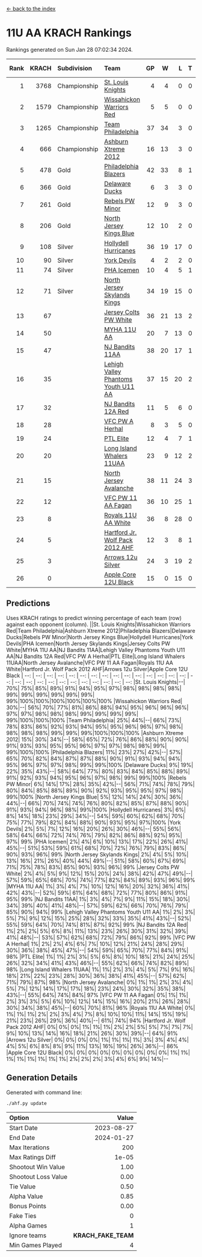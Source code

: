 [<- back to the index](readme.md)
# 11U AA KRACH Rankings
Rankings generated on Sun Jan 28 07:02:34 2024.

Rank|KRACH|Subdivision|Team|GP|W|L|T|OTW|OTL|SoS|Exp Wins|Win Diff
---:|---:|:---|:---|---:|---:|---:|---:|---:|---:|---:|---:|---:
1|3768|Championship|[St. Louis Knights](https://gamesheetstats.com/seasons/3659/teams/143319/schedule)|4|4|0|0|0|0|125|4.8|-0.0
2|1579|Championship|[Wissahickon Warriors Red](https://gamesheetstats.com/seasons/3659/teams/140468/schedule)|5|5|0|0|1|0|42|5.8|-0.0
3|1265|Championship|[Team Philadelphia](https://gamesheetstats.com/seasons/3659/teams/140788/schedule)|37|34|3|0|1|1|135|34.9|0.0
4|666|Championship|[Ashburn Xtreme 2012](https://gamesheetstats.com/seasons/3659/teams/140775/schedule)|16|13|3|0|1|0|258|13.9|0.0
5|478|Gold|[Philadelphia Blazers](https://gamesheetstats.com/seasons/3659/teams/140785/schedule)|42|33|8|1|2|1|280|34.4|0.0
6|366|Gold|[Delaware Ducks](https://gamesheetstats.com/seasons/3659/teams/140453/schedule)|6|3|3|0|1|1|529|3.9|0.0
7|261|Gold|[Rebels PW Minor](https://gamesheetstats.com/seasons/3659/teams/140786/schedule)|12|9|3|0|0|0|196|9.9|0.0
8|206|Gold|[North Jersey Kings Blue](https://gamesheetstats.com/seasons/3659/teams/140459/schedule)|12|10|2|0|1|0|43|10.9|0.0
9|108|Silver|[Hollydell Hurricanes](https://gamesheetstats.com/seasons/3659/teams/140777/schedule)|36|19|17|0|1|3|438|19.9|0.0
10|90|Silver|[York Devils](https://gamesheetstats.com/seasons/3659/teams/140469/schedule)|4|2|2|0|1|0|512|2.9|0.0
11|74|Silver|[PHA Icemen](https://gamesheetstats.com/seasons/3659/teams/143313/schedule)|10|4|5|1|1|0|256|5.4|0.0
12|71|Silver|[North Jersey Skylands Kings](https://gamesheetstats.com/seasons/3659/teams/140784/schedule)|34|19|15|0|2|3|172|19.9|0.0
13|67||[Jersey Colts PW White](https://gamesheetstats.com/seasons/3659/teams/140778/schedule)|36|21|13|2|2|0|98|22.9|0.0
14|50||[MYHA 11U AA](https://gamesheetstats.com/seasons/3659/teams/140781/schedule)|20|7|13|0|0|0|331|7.9|0.0
15|47||[NJ Bandits 11AA](https://gamesheetstats.com/seasons/3659/teams/140782/schedule)|38|20|17|1|0|2|119|21.4|0.0
16|35||[Lehigh Valley Phantoms Youth U11 AA](https://gamesheetstats.com/seasons/3659/teams/140779/schedule)|37|15|20|2|1|1|302|16.9|0.0
17|32||[NJ Bandits 12A Red](https://gamesheetstats.com/seasons/3659/teams/140458/schedule)|11|5|6|0|0|0|45|5.9|0.0
18|28||[VFC PW A Herhal](https://gamesheetstats.com/seasons/3659/teams/140467/schedule)|8|3|5|0|1|1|140|3.9|0.0
19|24||[PTL Elite](https://gamesheetstats.com/seasons/3659/teams/140462/schedule)|12|4|7|1|1|0|45|5.4|0.0
20|20||[Long Island Whalers 11UAA](https://gamesheetstats.com/seasons/3659/teams/140780/schedule)|23|9|12|2|0|1|71|10.9|0.0
21|15||[North Jersey Avalanche](https://gamesheetstats.com/seasons/3659/teams/140783/schedule)|38|11|24|3|1|5|132|13.4|0.0
22|12||[VFC PW 11 AA Fagan](https://gamesheetstats.com/seasons/3659/teams/140789/schedule)|36|10|25|1|3|1|313|11.4|0.0
23|8||[Royals 11U AA White](https://gamesheetstats.com/seasons/3659/teams/140787/schedule)|36|8|28|0|1|0|297|8.9|0.0
24|5||[Hartford Jr. Wolf Pack 2012 AHF](https://gamesheetstats.com/seasons/3659/teams/140776/schedule)|12|3|8|1|0|0|34|4.4|0.0
25|3||[Arrows 12u Silver](https://gamesheetstats.com/seasons/3659/teams/140774/schedule)|24|3|19|2|0|1|66|4.9|0.0
26|0||[Apple Core 12U Black](https://gamesheetstats.com/seasons/3659/teams/140773/schedule)|15|0|15|0|0|0|316|0.9|0.0

## Predictions
Uses KRACH ratings to predict winning percentage of each team (row) against each opponent (column).
||St. Louis Knights|Wissahickon Warriors Red|Team Philadelphia|Ashburn Xtreme 2012|Philadelphia Blazers|Delaware Ducks|Rebels PW Minor|North Jersey Kings Blue|Hollydell Hurricanes|York Devils|PHA Icemen|North Jersey Skylands Kings|Jersey Colts PW White|MYHA 11U AA|NJ Bandits 11AA|Lehigh Valley Phantoms Youth U11 AA|NJ Bandits 12A Red|VFC PW A Herhal|PTL Elite|Long Island Whalers 11UAA|North Jersey Avalanche|VFC PW 11 AA Fagan|Royals 11U AA White|Hartford Jr. Wolf Pack 2012 AHF|Arrows 12u Silver|Apple Core 12U Black
| --: | --: | --: | --: | --: | --: | --: | --: | --: | --: | --: | --: | --: | --: | --: | --: | --: | --: | --: | --: | --: | --: | --: | --: | --: | --: | --: 
|St. Louis Knights|--| 70%| 75%| 85%| 89%| 91%| 94%| 95%| 97%| 98%| 98%| 98%| 98%| 99%| 99%| 99%| 99%| 99%| 99%| 99%|100%|100%|100%|100%|100%|100%
|Wissahickon Warriors Red| 30%|--| 56%| 70%| 77%| 81%| 86%| 88%| 94%| 95%| 96%| 96%| 96%| 97%| 97%| 98%| 98%| 98%| 99%| 99%| 99%| 99%| 99%|100%|100%|100%
|Team Philadelphia| 25%| 44%|--| 66%| 73%| 78%| 83%| 86%| 92%| 93%| 94%| 95%| 95%| 96%| 96%| 97%| 98%| 98%| 98%| 98%| 99%| 99%| 99%|100%|100%|100%
|Ashburn Xtreme 2012| 15%| 30%| 34%|--| 58%| 65%| 72%| 76%| 86%| 88%| 90%| 90%| 91%| 93%| 93%| 95%| 95%| 96%| 97%| 97%| 98%| 98%| 99%| 99%|100%|100%
|Philadelphia Blazers| 11%| 23%| 27%| 42%|--| 57%| 65%| 70%| 82%| 84%| 87%| 87%| 88%| 90%| 91%| 93%| 94%| 94%| 95%| 96%| 97%| 97%| 98%| 99%| 99%|100%
|Delaware Ducks|  9%| 19%| 22%| 35%| 43%|--| 58%| 64%| 77%| 80%| 83%| 84%| 85%| 88%| 89%| 91%| 92%| 93%| 94%| 95%| 96%| 97%| 98%| 99%| 99%|100%
|Rebels PW Minor|  6%| 14%| 17%| 28%| 35%| 42%|--| 56%| 71%| 74%| 78%| 79%| 80%| 84%| 85%| 88%| 89%| 90%| 92%| 93%| 95%| 95%| 97%| 98%| 99%|100%
|North Jersey Kings Blue|  5%| 12%| 14%| 24%| 30%| 36%| 44%|--| 66%| 70%| 74%| 74%| 76%| 80%| 82%| 85%| 87%| 88%| 90%| 91%| 93%| 94%| 96%| 98%| 99%|100%
|Hollydell Hurricanes|  3%|  6%|  8%| 14%| 18%| 23%| 29%| 34%|--| 54%| 59%| 60%| 62%| 68%| 70%| 75%| 77%| 79%| 82%| 84%| 88%| 90%| 93%| 95%| 97%|100%
|York Devils|  2%|  5%|  7%| 12%| 16%| 20%| 26%| 30%| 46%|--| 55%| 56%| 58%| 64%| 66%| 72%| 74%| 76%| 79%| 82%| 86%| 88%| 92%| 95%| 97%| 99%
|PHA Icemen|  2%|  4%|  6%| 10%| 13%| 17%| 22%| 26%| 41%| 45%|--| 51%| 53%| 59%| 61%| 68%| 70%| 72%| 76%| 79%| 83%| 86%| 90%| 93%| 96%| 99%
|North Jersey Skylands Kings|  2%|  4%|  5%| 10%| 13%| 16%| 21%| 26%| 40%| 44%| 49%|--| 51%| 58%| 60%| 67%| 69%| 71%| 75%| 78%| 83%| 85%| 90%| 93%| 96%| 99%
|Jersey Colts PW White|  2%|  4%|  5%|  9%| 12%| 15%| 20%| 24%| 38%| 42%| 47%| 49%|--| 57%| 59%| 65%| 68%| 70%| 74%| 77%| 82%| 84%| 89%| 93%| 96%| 99%
|MYHA 11U AA|  1%|  3%|  4%|  7%| 10%| 12%| 16%| 20%| 32%| 36%| 41%| 42%| 43%|--| 52%| 59%| 61%| 64%| 68%| 72%| 77%| 80%| 86%| 91%| 95%| 99%
|NJ Bandits 11AA|  1%|  3%|  4%|  7%|  9%| 11%| 15%| 18%| 30%| 34%| 39%| 40%| 41%| 48%|--| 57%| 59%| 62%| 66%| 70%| 76%| 79%| 85%| 90%| 94%| 99%
|Lehigh Valley Phantoms Youth U11 AA|  1%|  2%|  3%|  5%|  7%|  9%| 12%| 15%| 25%| 28%| 32%| 33%| 35%| 41%| 43%|--| 52%| 55%| 59%| 64%| 70%| 74%| 81%| 87%| 92%| 99%
|NJ Bandits 12A Red|  1%|  2%|  2%|  5%|  6%|  8%| 11%| 13%| 23%| 26%| 30%| 31%| 32%| 39%| 41%| 48%|--| 53%| 57%| 62%| 68%| 72%| 79%| 86%| 92%| 99%
|VFC PW A Herhal|  1%|  2%|  2%|  4%|  6%|  7%| 10%| 12%| 21%| 24%| 28%| 29%| 30%| 36%| 38%| 45%| 47%|--| 54%| 59%| 65%| 70%| 77%| 84%| 91%| 98%
|PTL Elite|  1%|  1%|  2%|  3%|  5%|  6%|  8%| 10%| 18%| 21%| 24%| 25%| 26%| 32%| 34%| 41%| 43%| 46%|--| 55%| 62%| 66%| 74%| 82%| 89%| 98%
|Long Island Whalers 11UAA|  1%|  1%|  2%|  3%|  4%|  5%|  7%|  9%| 16%| 18%| 21%| 22%| 23%| 28%| 30%| 36%| 38%| 41%| 45%|--| 57%| 62%| 71%| 79%| 87%| 98%
|North Jersey Avalanche|  0%|  1%|  1%|  2%|  3%|  4%|  5%|  7%| 12%| 14%| 17%| 17%| 18%| 23%| 24%| 30%| 32%| 35%| 38%| 43%|--| 55%| 64%| 74%| 84%| 97%
|VFC PW 11 AA Fagan|  0%|  1%|  1%|  2%|  3%|  3%|  5%|  6%| 10%| 12%| 14%| 15%| 16%| 20%| 21%| 26%| 28%| 30%| 34%| 38%| 45%|--| 60%| 70%| 81%| 96%
|Royals 11U AA White|  0%|  1%|  1%|  1%|  2%|  2%|  3%|  4%|  7%|  8%| 10%| 10%| 11%| 14%| 15%| 19%| 21%| 23%| 26%| 29%| 36%| 40%|--| 61%| 74%| 94%
|Hartford Jr. Wolf Pack 2012 AHF|  0%|  0%|  0%|  1%|  1%|  1%|  2%|  2%|  5%|  5%|  7%|  7%|  7%|  9%| 10%| 13%| 14%| 16%| 18%| 21%| 26%| 30%| 39%|--| 64%| 91%
|Arrows 12u Silver|  0%|  0%|  0%|  0%|  1%|  1%|  1%|  1%|  3%|  3%|  4%|  4%|  4%|  5%|  6%|  8%|  8%|  9%| 11%| 13%| 16%| 19%| 26%| 36%|--| 86%
|Apple Core 12U Black|  0%|  0%|  0%|  0%|  0%|  0%|  0%|  0%|  0%|  1%|  1%|  1%|  1%|  1%|  1%|  1%|  1%|  2%|  2%|  2%|  3%|  4%|  6%|  9%| 14%|--

## Generation Details

Generated with command line:
```
./ahf.py update
```

| Option | Value |
| :----- | ----: |
| Start Date | 2023-08-27 |
| End Date | 2024-01-27 |
| Max Iterations | 200 |
| Max Ratings Diff | 1e-05 |
| Shootout Win Value | 1.00 |
| Shootout Loss Value | 0.00 |
| Tie Value | 0.50 |
| Alpha Value | 0.85 |
| Bonus Points | 0.00 |
| Fake Ties | 0 |
| Alpha Games | 1 |
| Ignore teams | __KRACH_FAKE_TEAM__ |
| Min Games Played | 4 |

